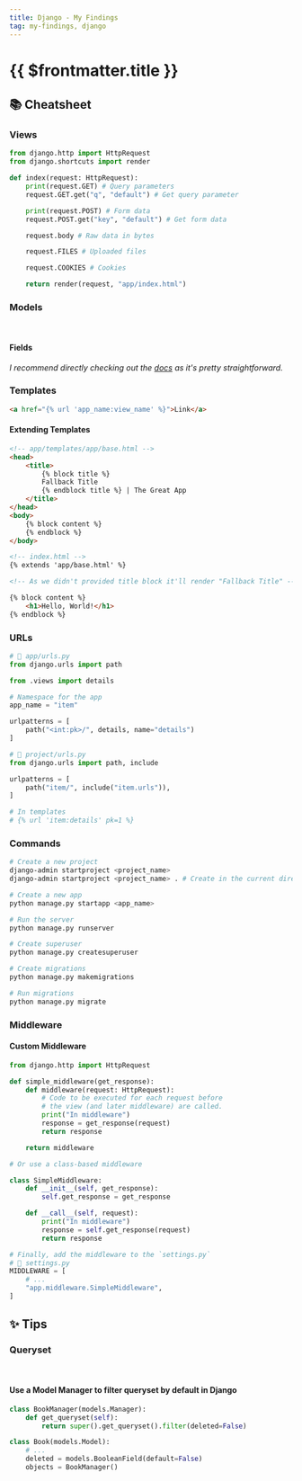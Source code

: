 ```yaml
---
title: Django - My Findings
tag: my-findings, django
---
```


# {{ $frontmatter.title }}

## 📚 Cheatsheet

### Views

```py
from django.http import HttpRequest
from django.shortcuts import render

def index(request: HttpRequest):
    print(request.GET) # Query parameters
    request.GET.get("q", "default") # Get query parameter

    print(request.POST) # Form data
    request.POST.get("key", "default") # Get form data

    request.body # Raw data in bytes

    request.FILES # Uploaded files

    request.COOKIES # Cookies

    return render(request, "app/index.html")
```

### Models

<br>

#### Fields

_I recommend directly checking out the [docs](https://docs.djangoproject.com/en/5.0/ref/models/fields) as it's pretty straightforward._

### Templates

```html
<a href="{% url 'app_name:view_name' %}">Link</a>
```

#### Extending Templates

```html
<!-- app/templates/app/base.html -->
<head>
    <title>
        {% block title %}
        Fallback Title
        {% endblock title %} | The Great App
    </title>
</head>
<body>
    {% block content %}
    {% endblock %}
</body>

<!-- index.html -->
{% extends 'app/base.html' %}

<!-- As we didn't provided title block it'll render "Fallback Title" -->

{% block content %}
    <h1>Hello, World!</h1>
{% endblock %}
```

### URLs

```py
# 📄 app/urls.py
from django.urls import path

from .views import details

# Namespace for the app
app_name = "item"

urlpatterns = [
    path("<int:pk>/", details, name="details")
]

# 📄 project/urls.py
from django.urls import path, include

urlpatterns = [
    path("item/", include("item.urls")),
]

# In templates
# {% url 'item:details' pk=1 %}
```

### Commands

```bash
# Create a new project
django-admin startproject <project_name>
django-admin startproject <project_name> . # Create in the current directory

# Create a new app
python manage.py startapp <app_name>

# Run the server
python manage.py runserver

# Create superuser
python manage.py createsuperuser

# Create migrations
python manage.py makemigrations

# Run migrations
python manage.py migrate
```

### Middleware

#### Custom Middleware

```py
from django.http import HttpRequest

def simple_middleware(get_response):
    def middleware(request: HttpRequest):
        # Code to be executed for each request before
        # the view (and later middleware) are called.
        print("In middleware")
        response = get_response(request)
        return response

    return middleware

# Or use a class-based middleware

class SimpleMiddleware:
    def __init__(self, get_response):
        self.get_response = get_response

    def __call__(self, request):
        print("In middleware")
        response = self.get_response(request)
        return response

# Finally, add the middleware to the `settings.py`
# 📄 settings.py
MIDDLEWARE = [
    # ...
    "app.middleware.SimpleMiddleware",
]
```

## ✨ Tips

### Queryset

<br>

#### Use a Model Manager to filter queryset by default in Django

```py
class BookManager(models.Manager):
    def get_queryset(self):
        return super().get_queryset().filter(deleted=False)

class Book(models.Model):
    # ...
    deleted = models.BooleanField(default=False)
    objects = BookManager()
```